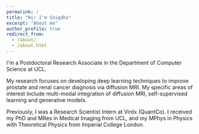 ```yaml
---
permalink: /
title: "Hi! I'm Snigdha"
excerpt: "About me"
author_profile: true
redirect_from: 
  - /about/
  - /about.html
---
```

I'm a Postdoctoral Research Associate in the Department of Computer Science at UCL.

My research focuses on developing deep learning techniques to improve prostate and renal cancer diagnosis via diffusion MRI. My specific areas of interest include multi-modal integration of diffusion MRI, self-supervised learning and generative models.

Previously, I was a Research Scientist Intern at Virdx (QuantCo). I received my PhD and MRes in Medical Imaging from UCL, and my MPhys in Physics with Theoretical Physics from Imperial College London.

